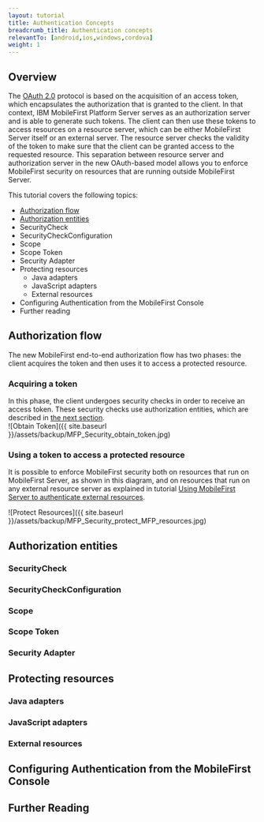 ```yaml
---
layout: tutorial
title: Authentication Concepts
breadcrumb_title: Authentication concepts
relevantTo: [android,ios,windows,cordova]
weight: 1
---
```


## Overview

The [OAuth 2.0](http://oauth.net/) protocol is based on the acquisition of an access token, which encapsulates the authorization that is granted to the client. In that context, IBM MobileFirst Platform Server serves as an authorization server and is able to generate such tokens. The client can then use these tokens to access resources on a resource server, which can be either MobileFirst Server itself or an external server. The resource server checks the validity of the token to make sure that the client can be granted access to the requested resource. This separation between resource server and authorization server in the new OAuth-based model allows you to enforce MobileFirst security on resources that are running outside MobileFirst Server.

This tutorial covers the following topics:

*   [Authorization flow](#authorization-flow)
*   [Authorization entities](#authEntities)
  * SecurityCheck
  * SecurityCheckConfiguration
  * Scope
  * Scope Token
  * Security Adapter
* Protecting resources
  * Java adapters
  * JavaScript adapters
  * External resources
* Configuring Authentication from the MobileFirst Console
* Further reading



## Authorization flow

The new MobileFirst end-to-end authorization flow has two phases: the client acquires the token and then uses it to access a protected resource.

### Acquiring a token

In this phase, the client undergoes security checks in order to receive an access token. These security checks use authorization entities, which are described in [the next section](#authEntities).  
![Obtain Token]({{ site.baseurl }}/assets/backup/MFP_Security_obtain_token.jpg)

### Using a token to access a protected resource

It is possible to enforce MobileFirst security both on resources that run on MobileFirst Server, as shown in this diagram, and on resources that run on any external resource server as explained in tutorial [Using MobileFirst Server to authenticate external resources](../../using-mobilefirst-server-authenticate-external-resources/ "Using the MobileFirst Server to authenticate external resources").

![Protect Resources]({{ site.baseurl }}/assets/backup/MFP_Security_protect_MFP_resources.jpg)

## Authorization entities

### SecurityCheck

### SecurityCheckConfiguration

### Scope

### Scope Token

### Security Adapter

## Protecting resources

### Java adapters

### JavaScript adapters

### External resources

## Configuring Authentication from the MobileFirst Console

## Further Reading

